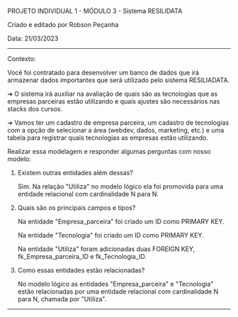 PROJETO INDIVIDUAL 1 - MÓDULO 3 - Sistema RESILIDATA

Criado e editado por Robson Peçanha

Data: 21/03/2023

-------------------------------------------------------------------------

Contexto:


Você foi contratado para desenvolver um banco de dados que irá armazenar
dados importantes que será utilizado pelo sistema RESILIADATA.

➔ O sistema irá auxiliar na avaliação de quais são as tecnologias que as
empresas parceiras estão utilizando e quais ajustes são necessários nas
stacks dos cursos.

➔ Vamos ter um cadastro de empresa parceira, um cadastro de tecnologias com
a opção de selecionar a área (webdev, dados, marketing, etc.) e uma tabela
para registrar quais tecnologias as empresas estão utilizando.


Realizar essa modelagem e responder algumas perguntas
com nosso modelo:


1. Existem outras entidades além dessas?

    Sim. Na relação "Utiliza" no modelo lógico ela foi promovida para uma entidade relacional com cardinalidade N para N.

3. Quais são os principais campos e tipos?

    Na entidade "Empresa_parceira" foi criado um ID como PRIMARY KEY.

    Na entidade "Tecnologia" foi criado um ID como PRIMARY KEY.

    Na entidade "Utiliza" foram adicionadas duas FOREIGN KEY, fk_Empresa_parceira_ID e fk_Tecnologia_ID.

5. Como essas entidades estão relacionadas?

    No modelo lógico as entidades "Empresa_parceira" e "Tecnologia" estão relacionadas por uma entidade relacional com cardinalidade N para N, chamada por "Utiliza".
    
----------------------------------------------------------------------------------------------------------

